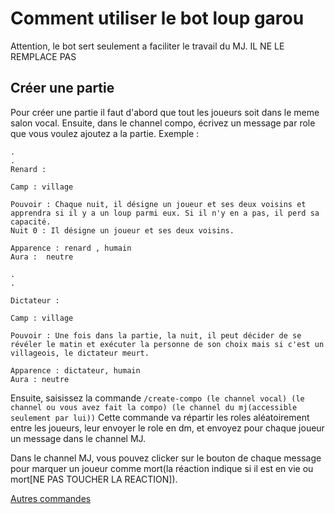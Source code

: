# Comment utiliser le bot loup garou




Attention, le bot sert seulement a faciliter le travail du MJ. IL NE LE REMPLACE PAS

## Créer une partie

Pour créer une partie il faut d'abord que tout les joueurs soit dans le meme salon vocal. Ensuite, dans le channel compo, écrivez un message par role que vous voulez ajoutez a la partie. Exemple :

```
.
.
Renard : 

Camp : village 

Pouvoir : Chaque nuit, il désigne un joueur et ses deux voisins et apprendra si il y a un loup parmi eux. Si il n'y en a pas, il perd sa capacité.
Nuit 0 : Il désigne un joueur et ses deux voisins.

Apparence : renard , humain 
Aura :  neutre

```

```
.
.

Dictateur : 

Camp : village

Pouvoir : Une fois dans la partie, la nuit, il peut décider de se révéler le matin et exécuter la personne de son choix mais si c'est un villageois, le dictateur meurt.

Apparence : dictateur, humain 
Aura : neutre 

```

Ensuite, saisissez la commande 
```/create-compo (le channel vocal) (le channel ou vous avez fait la compo) (le channel du mj(accessible seulement par lui))```
Cette commande va répartir les roles aléatoirement entre les joueurs, leur envoyer le role en dm, et envoyez pour chaque joueur un message dans le channel MJ. 

Dans le channel MJ, vous pouvez clicker sur le bouton de chaque message pour marquer un joueur comme mort(la réaction indique si il est en vie ou mort[NE PAS TOUCHER LA REACTION]).

[Autres commandes](commands.html)
